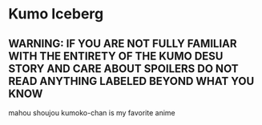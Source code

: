 # Kumo Iceberg

## WARNING: IF YOU ARE NOT FULLY FAMILIAR WITH THE ENTIRETY OF THE KUMO DESU STORY AND CARE ABOUT SPOILERS DO NOT READ ANYTHING LABELED BEYOND WHAT YOU KNOW

mahou shoujou kumoko-chan is my favorite anime
